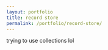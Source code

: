 ```yaml
---
layout: portfolio
title: record store
permalink: /portfolio/record-store/
---
```


trying to use collections lol